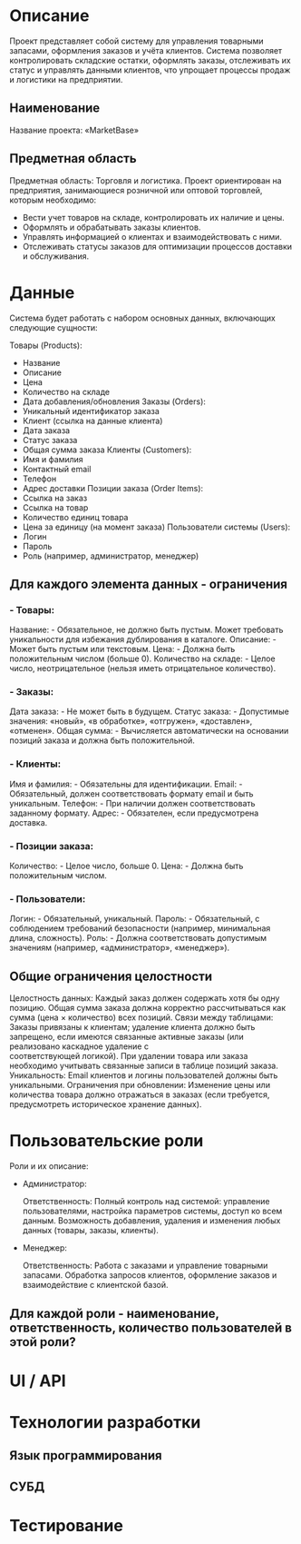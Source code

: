 # Описание
Проект представляет собой систему для управления товарными запасами, оформления заказов и учёта клиентов. Система позволяет контролировать складские остатки, оформлять заказы, отслеживать их статус и управлять данными клиентов, что упрощает процессы продаж и логистики на предприятии.

## Наименование
Название проекта: «MarketBase»

## Предметная область
Предметная область: Торговля и логистика.
Проект ориентирован на предприятия, занимающиеся розничной или оптовой торговлей, которым необходимо:

 - Вести учет товаров на складе, контролировать их наличие и цены.
 - Оформлять и обрабатывать заказы клиентов.
 - Управлять информацией о клиентах и взаимодействовать с ними.
 - Отслеживать статусы заказов для оптимизации процессов доставки и обслуживания.

# Данные
Система будет работать с набором основных данных, включающих следующие сущности:

Товары (Products):
  - Название
  - Описание
  - Цена
  - Количество на складе
  - Дата добавления/обновления
Заказы (Orders):
  - Уникальный идентификатор заказа
  - Клиент (ссылка на данные клиента)
  - Дата заказа
  - Статус заказа
  - Общая сумма заказа
Клиенты (Customers):
  - Имя и фамилия
  - Контактный email
  - Телефон
  - Адрес доставки
Позиции заказа (Order Items):
  - Ссылка на заказ
  - Ссылка на товар
  - Количество единиц товара
  - Цена за единицу (на момент заказа)
Пользователи системы (Users):
  - Логин
  - Пароль
  - Роль (например, администратор, менеджер)

## Для каждого элемента данных - ограничения
### - Товары:

Название: - Обязательное, не должно быть пустым. Может требовать уникальности для избежания дублирования в каталоге.
Описание: - Может быть пустым или текстовым.
Цена: - Должна быть положительным числом (больше 0).
Количество на складе: - Целое число, неотрицательное (нельзя иметь отрицательное количество).

### - Заказы:

Дата заказа: - Не может быть в будущем.
Статус заказа: - Допустимые значения: «новый», «в обработке», «отгружен», «доставлен», «отменен».
Общая сумма: - Вычисляется автоматически на основании позиций заказа и должна быть положительной.

### - Клиенты:

Имя и фамилия: - Обязательны для идентификации.
Email: - Обязательный, должен соответствовать формату email и быть уникальным.
Телефон: - При наличии должен соответствовать заданному формату.
Адрес: - Обязателен, если предусмотрена доставка.

### - Позиции заказа:

Количество: - Целое число, больше 0.
Цена: - Должна быть положительным числом.
### - Пользователи:

Логин: - Обязательный, уникальный.
Пароль: - Обязательный, с соблюдением требований безопасности (например, минимальная длина, сложность).
Роль: - Должна соответствовать допустимым значениям (например, «администратор», «менеджер»).

## Общие ограничения целостности
Целостность данных:
  Каждый заказ должен содержать хотя бы одну позицию.
  Общая сумма заказа должна корректно рассчитываться как сумма (цена × количество) всех позиций.
Связи между таблицами:
  Заказы привязаны к клиентам; удаление клиента должно быть запрещено, если имеются связанные активные заказы (или реализовано каскадное удаление с         
  соответствующей логикой).
  При удалении товара или заказа необходимо учитывать связанные записи в таблице позиций заказа.
Уникальность:
  Email клиентов и логины пользователей должны быть уникальными.
Ограничения при обновлении:
  Изменение цены или количества товара должно отражаться в заказах (если требуется, предусмотреть историческое хранение данных).
  
# Пользовательские роли

Роли и их описание:

- Администратор:

  Ответственность:
    Полный контроль над системой: управление пользователями, настройка параметров системы, доступ ко всем данным.
    Возможность добавления, удаления и изменения любых данных (товары, заказы, клиенты).
    
- Менеджер:

  Ответственность:
    Работа с заказами и управление товарными запасами.
    Обработка запросов клиентов, оформление заказов и взаимодействие с клиентской базой.

## Для каждой роли - наименование, ответственность, количество пользователей в этой роли?

# UI / API 

# Технологии разработки

## Язык программирования

## СУБД

# Тестирование
